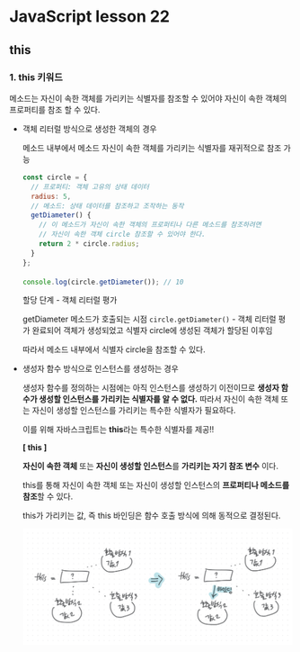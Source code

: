 # JavaScript lesson 22

## this

### 1. this 키워드

메소드는 자신이 속한 객체를 가리키는 식별자를 참조할 수 있어야 자신이 속한 객체의 프로퍼티를 참조 할 수 있다.

- 객체 리터럴 방식으로 생성한 객체의 경우

  메소드 내부에서 메소드 자신이 속한 객체를 가리키는 식별자를 재귀적으로 참조 가능

  ```js
  const circle = {
    // 프로퍼티: 객체 고유의 상태 데이터
    radius: 5,
    // 메소드: 상태 데이터를 참조하고 조작하는 동작
    getDiameter() {
      // 이 메소드가 자신이 속한 객체의 프로퍼티나 다른 메소드를 참조하려면
      // 자신이 속한 객체 circle 참조할 수 있어야 한다.
      return 2 * circle.radius;
    }
  };
  
  console.log(circle.getDiameter()); // 10
  ```

  할당 단계 - 객체 리터럴 평가

  getDiameter 메소드가 호출되는 시점 `circle.getDiameter()` - 객체 리터럴 평가 완료되어 객체가 생성되었고 식별자 circle에 생성된 객체가 할당된 이후임

  따라서 메소드 내부에서 식별자 circle을 참조할 수 있다.

- 생성자 함수 방식으로 인스턴스를 생성하는 경우

  생성자 함수를 정의하는 시점에는 아직 인스턴스를 생성하기 이전이므로 **생성자 함수가 생성할 인스턴스를 가리키는 식별자를 알 수 없다.** 따라서 자신이 속한 객체 또는 자신이 생성할 인스턴스를 가리키는 특수한 식별자가 필요하다.

  이를 위해 자바스크립트는 **this**라는 특수한 식별자를 제공!!

  **[ this ]**

  **자신이 속한 객체** 또는 **자신이 생성할 인스턴스**를 **가리키는 자기 참조 변수** 이다.

  this를 통해 자신이 속한 객체 또는 자신이 생성할 인스턴스의 **프로퍼티나 메소드를 참조**할 수 있다.

  this가 가리키는 값, 즉 this 바인딩은 함수 호출 방식에 의해 동적으로 결정된다.

  ![this의 값은 함수 호출 방식에 의해 동적으로 결정되는 설명 이미지](../img/200510-01.jpg)

  

  

